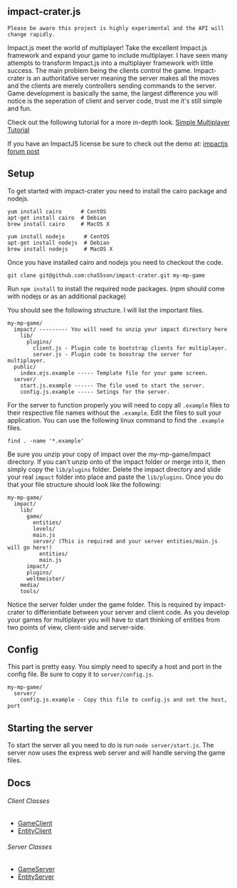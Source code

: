 ## impact-crater.js

```
Please be aware this project is highly experimental and the API will change rapidly.
```

Impact.js meet the world of multiplayer! Take the excellent Impact.js framework and 
expand your game to include multiplayer. I have seen many attempts to transform Impact.js into a
multiplayer framework with little success. The main problem being the clients control the game. 
Impact-crater is an authoritative server meaning the server makes all the moves and the clients are
merely controllers sending commands to the server. Game development is basically the same, the largest
difference you will notice is the seperation of client and server code, trust me it's still simple and fun.

Check out the following tutorial for a more in-depth look.
[Simple Multiplayer Tutorial](https://github.com/cha55son/impact-crater/wiki/Simple-Multiplayer-Tutorial)

If you have an ImpactJS license be sure to check out the demo at:
[impactjs forum post](http://impactjs.com/forums/private/easy-authoritative-impactjs-server)

## Setup

To get started with impact-crater you need to install the cairo package and nodejs. 

    yum install cairo      # CentOS
    apt-get install cairo  # Debian
    brew install cairo     # MacOS X
    
    yum install nodejs      # CentOS
    apt-get install nodejs  # Debian
    brew install nodejs     # MacOS X
    
Once you have installed cairo and nodejs you need to checkout the code.

    git clone git@github.com:cha55son/impact-crater.git my-mp-game
    
Run `npm install` to install the required node packages. (npm should come with nodejs or as an additional package)

You should see the following structure. I will list the important files.

    my-mp-game/
      impact/ --------- You will need to unzip your impact directory here
        lib/
          plugins/
            client.js - Plugin code to bootstrap clients for multiplayer.
            server.js - Plugin code to boostrap the server for multiplayer.
      public/
        index.ejs.example ----- Template file for your game screen.
      server/
        start.js.example ------ The file used to start the server. 
        config.js.example ----- Setings for the server. 

For the server to function properly you will need to copy all `.example` files to their respective file names without the `.example`. Edit the files to suit your application. You can use the following linux command to find the `.example` files.

    find . -name '*.example'

Be sure you unzip your copy of impact over the my-mp-game/impact directory. If you
can't unzip onto of the impact folder or merge into it, then simply copy the `lib/plugins` folder. 
Delete the impact directory and slide your real `impact` folder into place and paste the `lib/plugins`.
Once you do that your file structure should look like the following:

    my-mp-game/
      impact/
        lib/
          game/
            entities/
            levels/
            main.js
            server/ (This is required and your server entities/main.js will go here!)
              entities/
              main.js
          impact/
          plugins/
          weltmeister/
        media/
        tools/
        
Notice the server folder under the game folder. This is required by impact-crater to
differientiate between your server and client code. 
As you develop your games for multiplayer you will have to start thinking of entities from two points of
view, client-side and server-side.
        
## Config

This part is pretty easy. You simply need to specify a host and port in the config file. Be sure to copy it to `server/config.js`.

    my-mp-game/
      server/
        config.js.example - Copy this file to config.js and set the host, port

## Starting the server

To start the server all you need to do is run `node server/start.js`. The server now uses the express web server and will handle serving the game files.
      
## Docs

###### Client Classes
* [GameClient](https://github.com/cha55son/impact-crater/wiki/GameClient)
* [EntityClient](https://github.com/cha55son/impact-crater/wiki/EntityClient)

###### Server Classes
* [GameServer](https://github.com/cha55son/impact-crater/wiki/GameServer)
* [EntityServer](https://github.com/cha55son/impact-crater/wiki/EntityServer)


        
